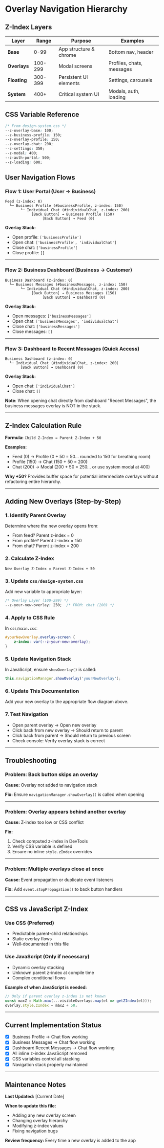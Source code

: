# Overlay Navigation Hierarchy

## Z-Index Layers

| Layer | Range | Purpose | Examples |
|-------|-------|---------|----------|
| **Base** | 0-99 | App structure & chrome | Bottom nav, header |
| **Overlays** | 100-299 | Modal screens | Profiles, chats, messages |
| **Floating** | 300-399 | Persistent UI elements | Settings, carousels |
| **System** | 400+ | Critical system UI | Modals, auth, loading |

## CSS Variable Reference

```css
/* From design-system.css */
--z-overlay-base: 100;
--z-business-profile: 150;
--z-overlay-profile: 150;
--z-overlay-chat: 200;
--z-settings: 350;
--z-modal: 400;
--z-auth-portal: 500;
--z-loading: 600;
```

## User Navigation Flows

### Flow 1: User Portal (User → Business)

```
Feed (z-index: 0)
  └─ Business Profile (#businessProfile, z-index: 150)
       └─ Individual Chat (#individualChat, z-index: 200)
            [Back Button] → Business Profile (150)
                 [Back Button] → Feed (0)
```

**Overlay Stack:**
- Open profile: `['businessProfile']`
- Open chat: `['businessProfile', 'individualChat']`
- Close chat: `['businessProfile']`
- Close profile: `[]`

---

### Flow 2: Business Dashboard (Business → Customer)

```
Business Dashboard (z-index: 0)
  └─ Business Messages (#businessMessages, z-index: 150)
       └─ Individual Chat (#individualChat, z-index: 200)
            [Back Button] → Business Messages (150)
                 [Back Button] → Dashboard (0)
```

**Overlay Stack:**
- Open messages: `['businessMessages']`
- Open chat: `['businessMessages', 'individualChat']`
- Close chat: `['businessMessages']`
- Close messages: `[]`

---

### Flow 3: Dashboard to Recent Messages (Quick Access)

```
Business Dashboard (z-index: 0)
  └─ Individual Chat (#individualChat, z-index: 200)
       [Back Button] → Dashboard (0)
```

**Overlay Stack:**
- Open chat: `['individualChat']`
- Close chat: `[]`

**Note:** When opening chat directly from dashboard "Recent Messages", the business messages overlay is NOT in the stack.

---

## Z-Index Calculation Rule

**Formula:** `Child Z-Index = Parent Z-Index + 50`

**Examples:**
- Feed (0) → Profile (0 + 50 = 50... rounded to 150 for breathing room)
- Profile (150) → Chat (150 + 50 = 200)
- Chat (200) → Modal (200 + 50 = 250... or use system modal at 400)

**Why +50?** Provides buffer space for potential intermediate overlays without refactoring entire hierarchy.

---

## Adding New Overlays (Step-by-Step)

### 1. Identify Parent Overlay

Determine where the new overlay opens from:
- From feed? Parent z-index = 0
- From profile? Parent z-index = 150
- From chat? Parent z-index = 200

### 2. Calculate Z-Index

```
New Overlay Z-Index = Parent Z-Index + 50
```

### 3. Update `css/design-system.css`

Add new variable to appropriate layer:

```css
/* Overlay Layer (100-299) */
--z-your-new-overlay: 250;  /* FROM: chat (200) */
```

### 4. Apply to CSS Rule

In `css/main.css`:

```css
#yourNewOverlay.overlay-screen {
    z-index: var(--z-your-new-overlay);
}
```

### 5. Update Navigation Stack

In JavaScript, ensure `showOverlay()` is called:

```javascript
this.navigationManager.showOverlay('yourNewOverlay');
```

### 6. Update This Documentation

Add your new overlay to the appropriate flow diagram above.

### 7. Test Navigation

- Open parent overlay → Open new overlay
- Click back from new overlay → Should return to parent
- Click back from parent → Should return to previous screen
- Check console: Verify overlay stack is correct

---

## Troubleshooting

### Problem: Back button skips an overlay

**Cause:** Overlay not added to navigation stack

**Fix:** Ensure `navigationManager.showOverlay()` is called when opening

---

### Problem: Overlay appears behind another overlay

**Cause:** Z-index too low or CSS conflict

**Fix:** 
1. Check computed z-index in DevTools
2. Verify CSS variable is defined
3. Ensure no inline `style.zIndex` overrides

---

### Problem: Multiple overlays close at once

**Cause:** Event propagation or duplicate event listeners

**Fix:** Add `event.stopPropagation()` to back button handlers

---

## CSS vs JavaScript Z-Index

### Use CSS (Preferred)
- Predictable parent-child relationships
- Static overlay flows
- Well-documented in this file

### Use JavaScript (Only if necessary)
- Dynamic overlay stacking
- Unknown parent z-index at compile time
- Complex conditional flows

**Example of when JavaScript is needed:**
```javascript
// Only if parent overlay z-index is not known
const maxZ = Math.max(...visibleOverlays.map(el => getZIndex(el)));
overlay.style.zIndex = maxZ + 50;
```

---

## Current Implementation Status

- [x] Business Profile → Chat flow working
- [x] Business Messages → Chat flow working
- [x] Dashboard Recent Messages → Chat flow working
- [x] All inline z-index JavaScript removed
- [x] CSS variables control all stacking
- [x] Navigation stack properly maintained

---

## Maintenance Notes

**Last Updated:** [Current Date]

**When to update this file:**
- Adding any new overlay screen
- Changing overlay hierarchy
- Modifying z-index values
- Fixing navigation bugs

**Review frequency:** Every time a new overlay is added to the app
